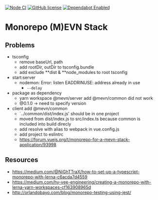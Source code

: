 [![Node CI](https://github.com/bmacher/mevn-template/workflows/Node%20CI/badge.svg)](https://github.com/bmacher/mevn-template/actions?query=workflow%3A%22Node+CI%22)
[![GitHub license](https://img.shields.io/github/license/bmacher/mevn-template.svg)](https://github.com/bmacher/mevn-template/blob/master/LICENSE)
[![Dependabot Enabled](https://api.dependabot.com/badges/status?host=github&repo=bmacher/mevn-template)](https://github.com/bmacher/mevn-template/network/updates)

# Monorepo (M)EVN Stack

## Problems

- tsconfig
  - remove baseUrl, path
  - add rootDir, outDir to tsconfig.bundle
  - add exclude **dist & **node_modules to root tsconfig
- start:server
  - nodemon: Error: listen EADDRINUSE: address already in use
    - `--delay`
- package as dependency
  - yarn workspace @mevn/server add @mevn/common did not work
  - @0.1.0 -> need to specify version
- client add @mevn/common
  -  `../common/dist/index.js' should be in one project
  - moved from dist/index.js to src/index.ts because common is included into build direcly
  - add resolve with alias to webpack in vue.config.js
  - add project to eslintrc
  - https://forum.vuejs.org/t/monorepo-for-a-mevn-stack-application/93998

## Resources

- https://medium.com/@NiGhTTraX/how-to-set-up-a-typescript-monorepo-with-lerna-c6acda7d4559
- https://medium.com/hy-vee-engineering/creating-a-monorepo-with-lerna-yarn-workspaces-cf163908965d
- http://orlandobayo.com/blog/monorepo-testing-using-jest/
